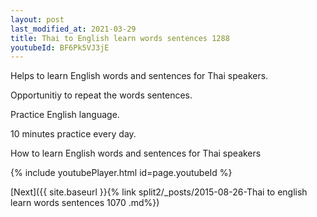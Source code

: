 ```yaml
---
layout: post
last_modified_at: 2021-03-29
title: Thai to English learn words sentences 1288 
youtubeId: BF6Pk5VJ3jE
---
```

 
 
Helps to learn English words and sentences for Thai speakers.

Opportunitiy to repeat the words sentences. 

Practice English language. 
 
10 minutes practice every day. 
 
How to learn English words and sentences for Thai speakers 
 
{% include youtubePlayer.html id=page.youtubeId %}
 
 
[Next]({{ site.baseurl }}{% link  split2/_posts/2015-08-26-Thai to english learn words sentences 1070 .md%})
 
